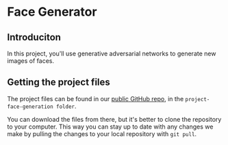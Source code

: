 # Face Generator

## Introduciton
In this project, you'll use generative adversarial networks to generate new images of faces.

## Getting the project files
The project files can be found in our [public GitHub repo](https://github.com/udacity/deep-learning-v2-pytorch/tree/master/), in the `project-face-generation folder`.

You can download the files from there, but it's better to clone the repository to your computer. This way you can stay up to date with any changes we make by pulling the changes to your local repository with `git pull`.


